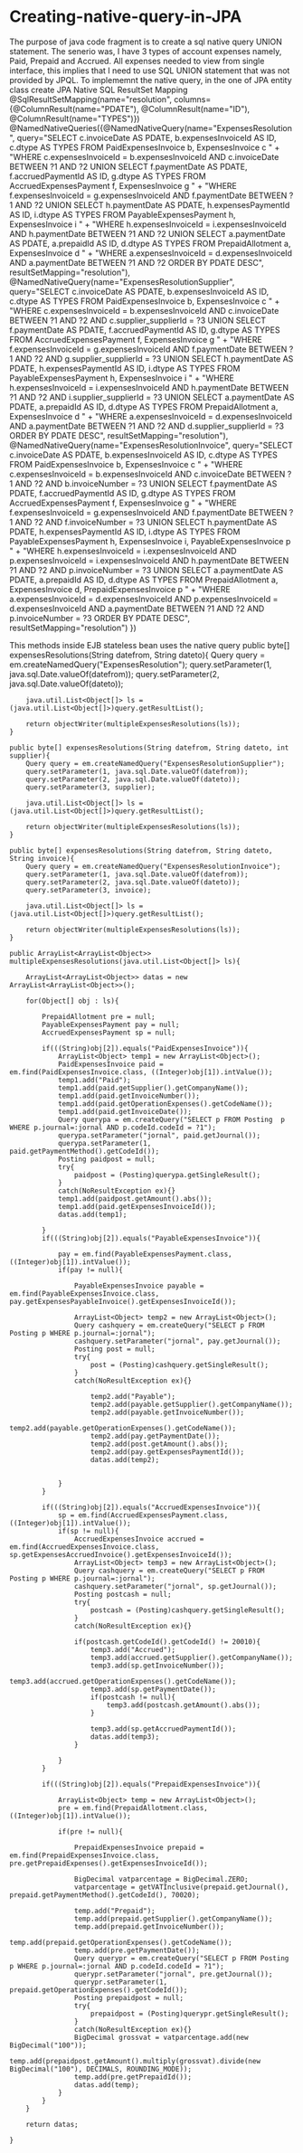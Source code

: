 Creating-native-query-in-JPA
============================

The purpose of java code fragment is to create a sql native query UNION statement. The senerio was, I have 3 types of account expenses namely, Paid, Prepaid and Accrued. All expenses needed to view from single interface, this implies that I need to use SQL UNION statement that was not provided by JPQL. To implememnt the native query, in the one of JPA entity class create JPA Native SQL ResultSet Mapping 
        @SqlResultSetMapping(name="resolution", 
        columns={@ColumnResult(name="PDATE"), @ColumnResult(name="ID"), @ColumnResult(name="TYPES")})
        @NamedNativeQueries({@NamedNativeQuery(name="ExpensesResolution", query="SELECT c.invoiceDate AS PDATE, b.expensesInvoiceId AS ID, c.dtype AS TYPES FROM PaidExpensesInvoice b, ExpensesInvoice c " +
        "WHERE c.expensesInvoiceId = b.expensesInvoiceId AND c.invoiceDate BETWEEN ?1 AND ?2 UNION SELECT f.paymentDate AS PDATE, f.accruedPaymentId AS ID, g.dtype AS TYPES FROM AccruedExpensesPayment f, ExpensesInvoice g " + 
        "WHERE f.expensesInvoiceId = g.expensesInvoiceId AND f.paymentDate BETWEEN ?1 AND ?2 UNION SELECT h.paymentDate AS PDATE, h.expensesPaymentId AS ID, i.dtype AS TYPES FROM PayableExpensesPayment h, ExpensesInvoice i " +
        "WHERE h.expensesInvoiceId = i.expensesInvoiceId AND h.paymentDate BETWEEN ?1 AND ?2 UNION SELECT a.paymentDate AS PDATE, a.prepaidId AS ID, d.dtype AS TYPES FROM PrepaidAllotment a, ExpensesInvoice d " +
        "WHERE a.expensesInvoiceId = d.expensesInvoiceId AND a.paymentDate BETWEEN ?1 AND ?2 ORDER BY PDATE DESC", resultSetMapping="resolution"),
        @NamedNativeQuery(name="ExpensesResolutionSupplier", query="SELECT c.invoiceDate AS PDATE, b.expensesInvoiceId AS ID, c.dtype AS TYPES FROM PaidExpensesInvoice b, ExpensesInvoice c " +
        "WHERE c.expensesInvoiceId = b.expensesInvoiceId AND c.invoiceDate BETWEEN ?1 AND ?2 AND c.supplier_supplierId = ?3 UNION SELECT f.paymentDate AS PDATE, f.accruedPaymentId AS ID, g.dtype AS TYPES FROM AccruedExpensesPayment f, ExpensesInvoice g " + 
        "WHERE f.expensesInvoiceId = g.expensesInvoiceId AND f.paymentDate BETWEEN ?1 AND ?2 AND g.supplier_supplierId = ?3 UNION SELECT h.paymentDate AS PDATE, h.expensesPaymentId AS ID, i.dtype AS TYPES FROM PayableExpensesPayment h, ExpensesInvoice i " +
        "WHERE h.expensesInvoiceId = i.expensesInvoiceId AND h.paymentDate BETWEEN ?1 AND ?2 AND i.supplier_supplierId = ?3 UNION SELECT a.paymentDate AS PDATE, a.prepaidId AS ID, d.dtype AS TYPES FROM PrepaidAllotment a, ExpensesInvoice d " +
        "WHERE a.expensesInvoiceId = d.expensesInvoiceId AND a.paymentDate BETWEEN ?1 AND ?2 AND d.supplier_supplierId = ?3 ORDER BY PDATE DESC", resultSetMapping="resolution"),
        @NamedNativeQuery(name="ExpensesResolutionInvoice", query="SELECT c.invoiceDate AS PDATE, b.expensesInvoiceId AS ID, c.dtype AS TYPES FROM PaidExpensesInvoice b, ExpensesInvoice c " +
        "WHERE c.expensesInvoiceId = b.expensesInvoiceId AND c.invoiceDate BETWEEN ?1 AND ?2 AND b.invoiceNumber = ?3 UNION SELECT f.paymentDate AS PDATE, f.accruedPaymentId AS ID, g.dtype AS TYPES FROM AccruedExpensesPayment f, ExpensesInvoice g " + 
        "WHERE f.expensesInvoiceId = g.expensesInvoiceId AND f.paymentDate BETWEEN ?1 AND ?2 AND f.invoiceNumber = ?3 UNION SELECT h.paymentDate AS PDATE, h.expensesPaymentId AS ID, i.dtype AS TYPES FROM PayableExpensesPayment h, ExpensesInvoice i, PayableExpensesInvoice p " +
        "WHERE h.expensesInvoiceId = i.expensesInvoiceId AND p.expensesInvoiceId = i.expensesInvoiceId AND h.paymentDate BETWEEN ?1 AND ?2 AND p.invoiceNumber = ?3 UNION SELECT a.paymentDate AS PDATE, a.prepaidId AS ID, d.dtype AS TYPES FROM PrepaidAllotment a, ExpensesInvoice d, PrepaidExpensesInvoice p " +
        "WHERE a.expensesInvoiceId = d.expensesInvoiceId AND p.expensesInvoiceId = d.expensesInvoiceId AND a.paymentDate BETWEEN ?1 AND ?2 AND p.invoiceNumber = ?3 ORDER BY PDATE DESC", resultSetMapping="resolution")
        })

This methods inside EJB stateless bean uses the native query 
    public byte[] expensesResolutions(String datefrom, String dateto){ 
        Query query = em.createNamedQuery("ExpensesResolution");
        query.setParameter(1, java.sql.Date.valueOf(datefrom));
        query.setParameter(2, java.sql.Date.valueOf(dateto));
 
        java.util.List<Object[]> ls = (java.util.List<Object[]>)query.getResultList();
         
        return objectWriter(multipleExpensesResolutions(ls));
    }
     
    public byte[] expensesResolutions(String datefrom, String dateto, int supplier){ 
        Query query = em.createNamedQuery("ExpensesResolutionSupplier");
        query.setParameter(1, java.sql.Date.valueOf(datefrom));
        query.setParameter(2, java.sql.Date.valueOf(dateto));
        query.setParameter(3, supplier);
         
        java.util.List<Object[]> ls = (java.util.List<Object[]>)query.getResultList();
         
        return objectWriter(multipleExpensesResolutions(ls));
    }
     
    public byte[] expensesResolutions(String datefrom, String dateto, String invoice){ 
        Query query = em.createNamedQuery("ExpensesResolutionInvoice");
        query.setParameter(1, java.sql.Date.valueOf(datefrom));
        query.setParameter(2, java.sql.Date.valueOf(dateto));
        query.setParameter(3, invoice);
         
        java.util.List<Object[]> ls = (java.util.List<Object[]>)query.getResultList();
         
        return objectWriter(multipleExpensesResolutions(ls));
    }

    public ArrayList<ArrayList<Object>> multipleExpensesResolutions(java.util.List<Object[]> ls){
         
        ArrayList<ArrayList<Object>> datas = new ArrayList<ArrayList<Object>>();
         
        for(Object[] obj : ls){
         
            PrepaidAllotment pre = null;
            PayableExpensesPayment pay = null;
            AccruedExpensesPayment sp = null;
             
            if(((String)obj[2]).equals("PaidExpensesInvoice")){
                ArrayList<Object> temp1 = new ArrayList<Object>();
                PaidExpensesInvoice paid = em.find(PaidExpensesInvoice.class, ((Integer)obj[1]).intValue());
                temp1.add("Paid");
                temp1.add(paid.getSupplier().getCompanyName());
                temp1.add(paid.getInvoiceNumber());
                temp1.add(paid.getOperationExpenses().getCodeName());
                temp1.add(paid.getInvoiceDate());
                Query querypa = em.createQuery("SELECT p FROM Posting  p WHERE p.journal=:jornal AND p.codeId.codeId = ?1");
                querypa.setParameter("jornal", paid.getJournal());
                querypa.setParameter(1, paid.getPaymentMethod().getCodeId());
                Posting paidpost = null;
                try{
                    paidpost = (Posting)querypa.getSingleResult();
                }
                catch(NoResultException ex){}
                temp1.add(paidpost.getAmount().abs());
                temp1.add(paid.getExpensesInvoiceId());
                datas.add(temp1);       
                     
            }
            if(((String)obj[2]).equals("PayableExpensesInvoice")){
         
                pay = em.find(PayableExpensesPayment.class, ((Integer)obj[1]).intValue());
                if(pay != null){
                 
                    PayableExpensesInvoice payable = em.find(PayableExpensesInvoice.class, pay.getExpensesPayableInvoice().getExpensesInvoiceId());
                 
                    ArrayList<Object> temp2 = new ArrayList<Object>();
                    Query cashquery = em.createQuery("SELECT p FROM Posting p WHERE p.journal=:jornal");                
                    cashquery.setParameter("jornal", pay.getJournal());
                    Posting post = null;
                    try{    
                        post = (Posting)cashquery.getSingleResult();
                    }
                    catch(NoResultException ex){}
                     
                        temp2.add("Payable");
                        temp2.add(payable.getSupplier().getCompanyName());
                        temp2.add(payable.getInvoiceNumber());
                        temp2.add(payable.getOperationExpenses().getCodeName());
                        temp2.add(pay.getPaymentDate());
                        temp2.add(post.getAmount().abs());
                        temp2.add(pay.getExpensesPaymentId());
                        datas.add(temp2);
                     
                     
                }
            }
             
            if(((String)obj[2]).equals("AccruedExpensesInvoice")){
                sp = em.find(AccruedExpensesPayment.class, ((Integer)obj[1]).intValue());
                if(sp != null){
                    AccruedExpensesInvoice accrued = em.find(AccruedExpensesInvoice.class, sp.getExpensesAccruedInvoice().getExpensesInvoiceId());
                    ArrayList<Object> temp3 = new ArrayList<Object>();
                    Query cashquery = em.createQuery("SELECT p FROM Posting p WHERE p.journal=:jornal");
                    cashquery.setParameter("jornal", sp.getJournal());              
                    Posting postcash = null;
                    try{    
                        postcash = (Posting)cashquery.getSingleResult();
                    }
                    catch(NoResultException ex){}
                     
                    if(postcash.getCodeId().getCodeId() != 20010){
                        temp3.add("Accrued");
                        temp3.add(accrued.getSupplier().getCompanyName());
                        temp3.add(sp.getInvoiceNumber());
                        temp3.add(accrued.getOperationExpenses().getCodeName());
                        temp3.add(sp.getPaymentDate());
                        if(postcash != null){
                            temp3.add(postcash.getAmount().abs());
                        }
 
                        temp3.add(sp.getAccruedPaymentId());
                        datas.add(temp3);
                    }
                 
                }
            }   
             
            if(((String)obj[2]).equals("PrepaidExpensesInvoice")){
             
                ArrayList<Object> temp = new ArrayList<Object>();
                pre = em.find(PrepaidAllotment.class, ((Integer)obj[1]).intValue());
                 
                if(pre != null){
 
                    PrepaidExpensesInvoice prepaid = em.find(PrepaidExpensesInvoice.class, pre.getPrepaidExpenses().getExpensesInvoiceId());
     
                    BigDecimal vatparcentage = BigDecimal.ZERO;
                    vatparcentage = getVATInclusive(prepaid.getJournal(), prepaid.getPaymentMethod().getCodeId(), 70020);
             
                    temp.add("Prepaid");
                    temp.add(prepaid.getSupplier().getCompanyName());
                    temp.add(prepaid.getInvoiceNumber());
                    temp.add(prepaid.getOperationExpenses().getCodeName());
                    temp.add(pre.getPaymentDate());
                    Query querypr = em.createQuery("SELECT p FROM Posting  p WHERE p.journal=:jornal AND p.codeId.codeId = ?1");
                    querypr.setParameter("jornal", pre.getJournal());
                    querypr.setParameter(1, prepaid.getOperationExpenses().getCodeId());
                    Posting prepaidpost = null;
                    try{
                        prepaidpost = (Posting)querypr.getSingleResult();
                    }
                    catch(NoResultException ex){}
                    BigDecimal grossvat = vatparcentage.add(new BigDecimal("100"));
                    temp.add(prepaidpost.getAmount().multiply(grossvat).divide(new BigDecimal("100"), DECIMALS, ROUNDING_MODE));
                    temp.add(pre.getPrepaidId());
                    datas.add(temp);
                }
            }
        }
 
        return datas;
     
    }
